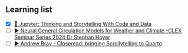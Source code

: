 ## Learning list

- [x] [:memo: Jupyter: Thinking and Storytelling With Code and Data](https://ieeexplore.ieee.org/document/9387490)
- [ ] [:arrow_forward: Neural General Circulation Models for Weather and Climate -CLEX Seminar Series 2024 Dr Stephan Hoyer](https://www.youtube.com/watch?v=ngJAFoXdTLA)
- [ ] [:arrow_forward: Andrew Bray - Closeread: bringing Scrollytelling to Quarto](https://www.youtube.com/watch?v=KqLxy66B3lQ)
